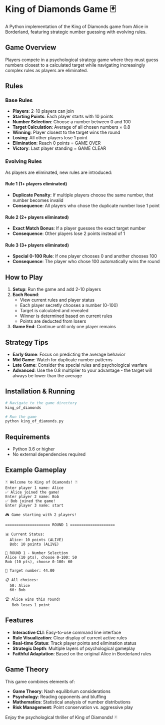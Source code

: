 # King of Diamonds Game 🃏

A Python implementation of the King of Diamonds game from Alice in Borderland, featuring strategic number guessing with evolving rules.

## Game Overview

Players compete in a psychological strategy game where they must guess numbers closest to a calculated target while navigating increasingly complex rules as players are eliminated.

## Rules

### Base Rules
- **Players**: 2-10 players can join
- **Starting Points**: Each player starts with 10 points
- **Number Selection**: Choose a number between 0 and 100
- **Target Calculation**: Average of all chosen numbers × 0.8
- **Winning**: Player closest to the target wins the round
- **Losing**: All other players lose 1 point
- **Elimination**: Reach 0 points = GAME OVER
- **Victory**: Last player standing = GAME CLEAR

### Evolving Rules

As players are eliminated, new rules are introduced:

#### Rule 1 (1+ players eliminated)
- **Duplicate Penalty**: If multiple players choose the same number, that number becomes invalid
- **Consequence**: All players who chose the duplicate number lose 1 point

#### Rule 2 (2+ players eliminated)  
- **Exact Match Bonus**: If a player guesses the exact target number
- **Consequence**: Other players lose 2 points instead of 1

#### Rule 3 (3+ players eliminated)
- **Special 0-100 Rule**: If one player chooses 0 and another chooses 100
- **Consequence**: The player who chose 100 automatically wins the round

## How to Play

1. **Setup**: Run the game and add 2-10 players
2. **Each Round**:
   - View current rules and player status
   - Each player secretly chooses a number (0-100)
   - Target is calculated and revealed
   - Winner is determined based on current rules
   - Points are deducted from losers
3. **Game End**: Continue until only one player remains

## Strategy Tips

- **Early Game**: Focus on predicting the average behavior
- **Mid Game**: Watch for duplicate number patterns
- **Late Game**: Consider the special rules and psychological warfare
- **Advanced**: Use the 0.8 multiplier to your advantage - the target will always be lower than the average

## Installation & Running

```bash
# Navigate to the game directory
king_of_diamonds

# Run the game
python king_of_diamonds.py
```

## Requirements

- Python 3.6 or higher
- No external dependencies required

## Example Gameplay

```
🃏 Welcome to King of Diamonds! 🃏
Enter player 1 name: Alice
✅ Alice joined the game!
Enter player 2 name: Bob
✅ Bob joined the game!
Enter player 3 name: start

🎮 Game starting with 2 players!

==================== ROUND 1 ====================

📊 Current Status:
  Alice: 10 points (ALIVE)
  Bob: 10 points (ALIVE)

🎯 ROUND 1 - Number Selection
Alice (10 pts), choose 0-100: 50
Bob (10 pts), choose 0-100: 60

🎯 Target number: 44.00

📋 All choices:
  50: Alice
  60: Bob

🏆 Alice wins this round!
   Bob loses 1 point
```

## Features

- **Interactive CLI**: Easy-to-use command line interface
- **Rule Visualization**: Clear display of current active rules
- **Real-time Status**: Track player points and elimination status
- **Strategic Depth**: Multiple layers of psychological gameplay
- **Faithful Adaptation**: Based on the original Alice in Borderland rules

## Game Theory

This game combines elements of:
- **Game Theory**: Nash equilibrium considerations
- **Psychology**: Reading opponents and bluffing
- **Mathematics**: Statistical analysis of number distributions
- **Risk Management**: Point conservation vs. aggressive play

Enjoy the psychological thriller of King of Diamonds! 🃏
